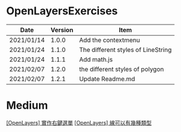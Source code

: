 # OpenLayersExercises

Date          | Version  | Item
------------  | -------  | ---  
2021/01/14    |  1.0.0   |  Add the contextmenu 
2021/01/24    |  1.1.0   |  The different styles of LineString 
2021/01/24    |  1.1.1   |  Add math.js 
2021/02/07    |  1.2.0   |  the different styles of polygon
2021/02/07    |  1.2.1   |  Update Readme.md

# Medium

[[OpenLayers] 實作右鍵選單](https://medium.com/c-shan/openlayers-%E5%AF%A6%E4%BD%9C%E5%8F%B3%E9%8D%B5%E9%81%B8%E5%96%AE-1170949a814)
[[OpenLayers] 線可以有幾種類型](https://medium.com/c-shan/openlayers-%E7%B7%9A%E5%8F%AF%E4%BB%A5%E6%9C%89%E5%B9%BE%E7%A8%AE%E9%A1%9E%E5%9E%8B-6fca052db5d4)
